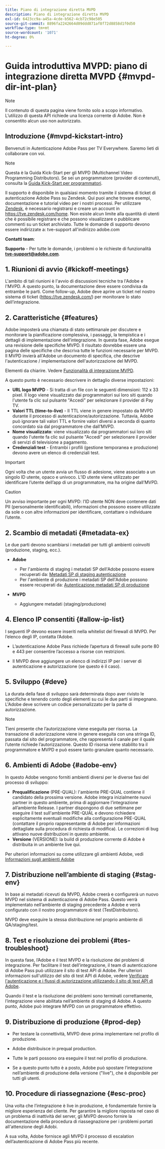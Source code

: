 ```yaml
---
title: Piano di integrazione diretta MVPD
description: Piano di integrazione diretta MVPD
exl-id: 6423cc9a-a45a-4cde-b562-4cb72c98e505
source-git-commit: 8896fa2242664d09ddd871af8f72d8858d1f0d50
workflow-type: tm+mt
source-wordcount: '1071'
ht-degree: 0%

---
```


# Guida introduttiva MVPD: piano di integrazione diretta MVPD {#mvpd-dir-int-plan}

>[!NOTE]
>
>Il contenuto di questa pagina viene fornito solo a scopo informativo. L’utilizzo di questa API richiede una licenza corrente di Adobe. Non è consentito alcun uso non autorizzato.

## Introduzione {#mvpd-kickstart-intro}

Benvenuti in Autenticazione Adobe Pass per TV Everywhere.  Saremo lieti di collaborare con voi.

>[!NOTE]
>
>Questa è la Guida Kick-Start per gli MVPD (Multichannel Video Programming Distributors). Se sei un programmatore (provider di contenuti), consulta la [Guida Kick-Start per programmatori](/help/authentication/programmer-kickstart-guide.md).

Il supporto è disponibile in qualsiasi momento tramite il sistema di ticket di autenticazione Adobe Pass su Zendesk. Qui puoi anche trovare esempi, documentazione e tutorial video per i nostri processi. Per utilizzare [Zendesk](https://adobeprimetime.zendesk.com/), è necessario registrarsi e creare un account in https://tve.zendesk.com/home. Non esiste alcun limite alla quantità di utenti che è possibile registrare e che possono visualizzare o pubblicare commenti su un ticket archiviato. Tutte le domande di supporto devono essere indirizzate a: tve-support all&#39;indirizzo adobe.com

**Contatti team**:

**Supporto** - Per tutte le domande, i problemi o le richieste di funzionalità **tve-support@adobe.com**.

## 1. Riunioni di avvio {#kickoff-meetings}

L&#39;ambito di tali riunioni è l&#39;avvio di discussioni tecniche tra l&#39;Adobe e l&#39;MVPD. A questo punto, la documentazione deve essere condivisa da entrambe le parti. Come follow-up, Adobe deve aprire un ticket nel nostro sistema di ticket (https://tve.zendesk.com/) per monitorare lo stato dell’integrazione.

## 2. Caratteristiche {#features}

Adobe imposterà una chiamata di stato settimanale per discutere e monitorare la pianificazione complessiva, i passaggi, la tempistica e i dettagli di implementazione dell’integrazione. In questa fase, Adobe esegue una revisione delle specifiche MVPD. Il risultato dovrebbe essere una pagina delle specifiche che descriva tutte le funzioni necessarie per MVPD. Il MVPD invierà all&#39;Adobe un documento di specifica, che descrive l&#39;autenticazione / implementazione dell&#39;autorizzazione del MVPD.

Elementi da chiarire. Vedere [Funzionalità di integrazione MVPD](/help/authentication/mvpd-integr-features.md).

A questo punto è necessario descrivere in dettaglio diverse impostazioni:

* **URL logo MVPD** - Si tratta di un file con le seguenti dimensioni: 112 x 33 pixel. Il logo viene visualizzato dai programmatori sui loro siti quando l&#39;utente fa clic sul pulsante &quot;Accedi&quot; per selezionare il provider di Pay TV.
* **Valori TTL (time-to-live)** - Il TTL viene in genere impostato da MVPD durante il processo di autenticazione/autorizzazione. Tuttavia, Adobe può ignorare tali valori TTL e fornire valori diversi a seconda di quanto concordato sia dal programmatore che dall’MVPD.
* **Nome visualizzato**: viene visualizzato dai programmatori sui loro siti quando l&#39;utente fa clic sul pulsante &quot;Accedi&quot; per selezionare il provider di servizi di televisione a pagamento.
* **Credenziali test** - Entrambi i profili (gestione temporanea e produzione) devono avere un elenco di credenziali test.

>[!IMPORTANT]
>
>Ogni volta che un utente avvia un flusso di adesione, viene associato a un singolo ID utente, opaco e univoco.  L’ID utente viene utilizzato per identificare l’utente dell’app di un programmatore, ma ha origine dall’MVPD.

>[!CAUTION]
>
>Un avviso importante per ogni MVPD: l’ID utente NON deve contenere dati PII (personalmente identificabili), informazioni che possono essere utilizzate da sole o con altre informazioni per identificare, contattare o individuare l’utente.

## 2. Scambio di metadati {#metadata-ex}

Le due parti devono scambiarsi i metadati per tutti gli ambienti coinvolti (produzione, staging, ecc.).

* **Adobe**
   * Per l&#39;ambiente di staging i metadati SP dell&#39;Adobe possono essere recuperati da: [Metadati SP di staging autenticazione](https://sp.auth-staging.adobe.com/sp/metadata)
   * Per l&#39;ambiente di produzione i metadati SP dell&#39;Adobe possono essere recuperati da: [Autenticazione metadati SP di produzione](https://sp.auth.adobe.com/sp/metadata)

* **MVPD**
   * Aggiungere metadati (staging/produzione)

## 4. Elenco IP consentiti {#allow-ip-list}

I seguenti IP devono essere inseriti nella whitelist del firewall di MVPD. Per l’elenco degli IP, contatta l’Adobe.

* L’autenticazione Adobe Pass richiede l’apertura di firewall sulle porte 80 e 443 per consentire l’accesso a risorse con restrizioni.

* Il MVPD deve aggiungere un elenco di indirizzi IP per i server di autenticazione e autorizzazione (se questo è il caso).

## 5. Sviluppo {#deve}

La durata della fase di sviluppo sarà determinata dopo aver rivisto le specifiche e tenendo conto degli elementi su cui le due parti si impegnano. L&#39;Adobe deve scrivere un codice personalizzato per la parte di autorizzazione.

>[!NOTE]
>
>Tieni presente che l’autorizzazione viene eseguita per risorsa. La transazione di autorizzazione viene in genere eseguita con una stringa ID, passata dal sito del programmatore, che rappresenta il canale per il quale l’utente richiede l’autorizzazione. Questo ID risorsa viene stabilito tra il programmatore e MVPD e può essere tanto granulare quanto necessario.

## 6. Ambienti di Adobe {#adobe-env}

In questo Adobe vengono forniti ambienti diversi per le diverse fasi del processo di sviluppo:

* **Prequalificazione** (PRE-QUAL): l&#39;ambiente PRE-QUAL contiene il candidato della prossima versione. Adobe integra inizialmente nuovi partner in questo ambiente, prima di aggiornare l’integrazione all’ambiente Release. I partner dispongono di due settimane per eseguire il test sull&#39;ambiente PRE-QUAL e devono richiedere esplicitamente eventuali modifiche alla configurazione PRE-QUAL (contattare il proprio rappresentante di Adobe per informazioni dettagliate sulla procedura di richiesta di modifica). Le correzioni di bug attivano nuove distribuzioni in questo ambiente.
* **Versione** (VERSIONE): la build di produzione corrente di Adobe è distribuita in un ambiente live qui.

Per ulteriori informazioni su come utilizzare gli ambienti Adobe, vedi [Informazioni sugli ambienti Adobe](/help/authentication/understanding-the-adobe-environments.md)

## 7. Distribuzione nell’ambiente di staging {#stag-env}

In base ai metadati ricevuti da MVPD, Adobe creerà e configurerà un nuovo MVPD nel sistema di autenticazione di Adobe Pass. Questo verrà implementato nell’ambiente di staging precedente a Adobe e verrà configurato con il nostro programmatore di test (TestDistributors).

MVPD deve eseguire la stessa distribuzione nel proprio ambiente di QA/staging/test.

## 8. Test e risoluzione dei problemi {#tes-troubleshoot}

In questa fase, l’Adobe e il test MVPD e la risoluzione dei problemi di integrazione. Per facilitare il test dell’integrazione, il team di autenticazione di Adobe Pass può utilizzare il sito di test API di Adobe. Per ulteriori informazioni sull&#39;utilizzo del sito di test API di Adobe, vedere [Verificare l&#39;autenticazione e i flussi di autorizzazione utilizzando il sito di test API di Adobe](/help/authentication/test-authn-authz-flows-using-adobes-api-test-site.md).

Quando il test e la risoluzione dei problemi sono terminati correttamente, l’integrazione viene abilitata nell’ambiente di staging di Adobe. A questo punto, Adobe può integrare MVPD con un programmatore effettivo.

## 9. Distribuzione di produzione {#prod-dep}

* Per testare la connettività, MVPD deve prima implementare nel profilo di produzione.

* Adobe distribuisce in prequal production.

* Tutte le parti possono ora eseguire il test nel profilo di produzione.

* Se a questo punto tutto è a posto, Adobe può spostare l’integrazione nell’ambiente di produzione della versione (&quot;live&quot;), che è disponibile per tutti gli utenti.

## 10. Procedure di riassegnazione {#esc-proc}

Una volta che l’integrazione è live in produzione, è fondamentale fornire la migliore esperienza del cliente. Per garantire la migliore risposta nel caso di un problema di inattività del server, gli MVPD devono fornire la documentazione della procedura di riassegnazione per i problemi portati all&#39;attenzione degli Adobi.

A sua volta, Adobe fornisce agli MVPD il processo di escalation dell’autenticazione di Adobe Pass più recente.


<!--- [!RELATEDINFORMATION]
>
>* [Programmer Kickstart Guide](/help/authentication/programmer-kickstart-guide.md)
>* [MVPD Integration Guide](/help/authentication/mvpd-integr-features.md)
-->
